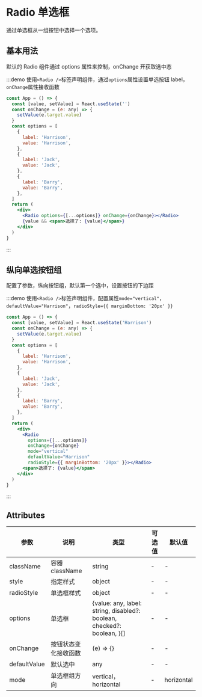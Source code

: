 # Radio 单选框

通过单选框从一组按钮中选择一个选项。

## 基本用法

默认的 Radio 组件通过 options 属性来控制，onChange 开获取选中态

:::demo 使用`<Radio />`标签声明组件，通过`options`属性设置单选按钮 label，`onChange`属性接收函数

```jsx
const App = () => {
  const [value, setValue] = React.useState('')
  const onChange = (e: any) => {
    setValue(e.target.value)
  }
  const options = [
    {
      label: 'Harrison',
      value: 'Harrison',
    },
    {
      label: 'Jack',
      value: 'Jack',
    },
    {
      label: 'Barry',
      value: 'Barry',
    },
  ]
  return (
    <div>
      <Radio options={[...options]} onChange={onChange}></Radio>
      {value && <span>选择了: {value}</span>}
    </div>
  )
}
```

:::

## 纵向单选按钮组

配置了参数，纵向按钮组，默认第一个选中，设置按钮的下边距

:::demo 使用`<Radio />`标签声明组件，配置属性`mode="vertical"`，`defaultValue="Harrison"`，`radioStyle={{ marginBottom: '20px' }}`

```jsx
const App = () => {
  const [value, setValue] = React.useState('Harrison')
  const onChange = (e: any) => {
    setValue(e.target.value)
  }
  const options = [
    {
      label: 'Harrison',
      value: 'Harrison',
    },
    {
      label: 'Jack',
      value: 'Jack',
    },
    {
      label: 'Barry',
      value: 'Barry',
    },
  ]
  return (
    <div>
      <Radio
        options={[...options]}
        onChange={onChange}
        mode="vertical"
        defaultValue="Harrison"
        radioStyle={{ marginBottom: '20px' }}></Radio>
      <span>选择了: {value}</span>
    </div>
  )
}
```

:::

## Attributes

| 参数         | 说明                 | 类型                                                                   | 可选值 | 默认值     |
| ------------ | -------------------- | ---------------------------------------------------------------------- | ------ | ---------- |
| className    | 容器 className       | string                                                                 | -      | -          |
| style        | 指定样式             | object                                                                 | -      | -          |
| radioStyle   | 单选框样式           | object                                                                 | -      | -          |
| options      | 单选框               | {value: any, label: string, disabled?: boolean, checked?: boolean, }[] | -      | -          |
| onChange     | 按钮状态变化接收函数 | (e) => {}                                                              | -      | -          |
| defaultValue | 默认选中             | any                                                                    | -      | -          |
| mode         | 单选框组方向         | vertical，horizontal                                                   | -      | horizontal |
